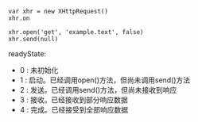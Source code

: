 ```
var xhr = new XHttpRequest()
xhr.on

xhr.open('get', 'example.text', false)
xhr.send(null)
```

readyState:
- 0 : 未初始化
- 1 : 启动。已经调用open()方法，但尚未调用send()方法
- 2 : 发送。已经调用send()方法，但尚未接收到响应
- 3 : 接收。已经接收到部分响应数据
- 4 : 完成。已经接受到全部响应数据